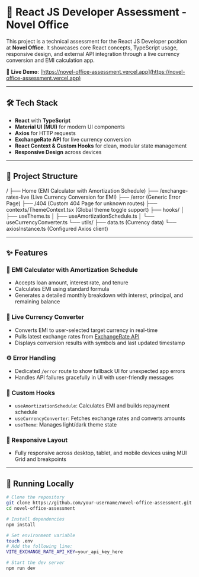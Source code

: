 # 💼 React JS Developer Assessment - Novel Office

This project is a technical assessment for the React JS Developer position at **Novel Office**. It showcases core React concepts, TypeScript usage, responsive design, and external API integration through a live currency conversion and EMI calculation app.

🔗 **Live Demo**: [https://novel-office-assessment.vercel.app](https://novel-office-assessment.vercel.app)

---

## 🛠 Tech Stack

- **React** with **TypeScript**
- **Material UI (MUI)** for modern UI components
- **Axios** for HTTP requests
- **ExchangeRate API** for live currency conversion
- **React Context & Custom Hooks** for clean, modular state management
- **Responsive Design** across devices

---

## 📁 Project Structure

/
├── Home (EMI Calculator with Amortization Schedule)
├── /exchange-rates-live (Live Currency Conversion for EMI)
├── /error (Generic Error Page)
├── /404 (Custom 404 Page for unknown routes)
├── contexts/ThemeContext.tsx (Global theme toggle support)
├── hooks/
│ ├── useTheme.ts
│ ├── useAmortizationSchedule.ts
│ └── useCurrencyConverter.ts
└── utils/
├── data.ts (Currency data)
└── axiosInstance.ts (Configured Axios client)


---

## ✨ Features

### 🔢 EMI Calculator with Amortization Schedule
- Accepts loan amount, interest rate, and tenure
- Calculates EMI using standard formula
- Generates a detailed monthly breakdown with interest, principal, and remaining balance

### 💱 Live Currency Converter
- Converts EMI to user-selected target currency in real-time
- Pulls latest exchange rates from [ExchangeRate API](https://www.exchangerate-api.com/)
- Displays conversion results with symbols and last updated timestamp

### ⚙️ Error Handling
- Dedicated `/error` route to show fallback UI for unexpected app errors
- Handles API failures gracefully in UI with user-friendly messages

### 🔄 Custom Hooks
- `useAmortizationSchedule`: Calculates EMI and builds repayment schedule
- `useCurrencyConverter`: Fetches exchange rates and converts amounts
- `useTheme`: Manages light/dark theme state

### 📱 Responsive Layout
- Fully responsive across desktop, tablet, and mobile devices using MUI Grid and breakpoints

---

## 🧪 Running Locally

```bash
# Clone the repository
git clone https://github.com/your-username/novel-office-assessment.git
cd novel-office-assessment

# Install dependencies
npm install

# Set environment variable
touch .env
# Add the following line:
VITE_EXCHANGE_RATE_API_KEY=your_api_key_here

# Start the dev server
npm run dev

